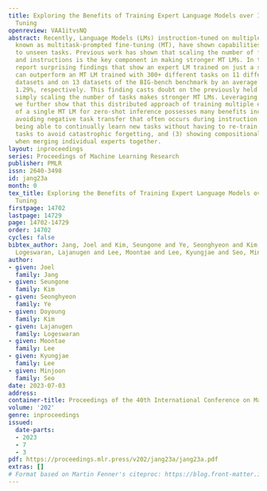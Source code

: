 ```yaml
---
title: Exploring the Benefits of Training Expert Language Models over Instruction
  Tuning
openreview: VAA1itvsNQ
abstract: Recently, Language Models (LMs) instruction-tuned on multiple tasks, also
  known as multitask-prompted fine-tuning (MT), have shown capabilities to generalize
  to unseen tasks. Previous work has shown that scaling the number of finetuning datasets
  and instructions is the key component in making stronger MT LMs. In this work, we
  report surprising findings that show an expert LM trained on just a single task
  can outperform an MT LM trained with 300+ different tasks on 11 different unseen
  datasets and on 13 datasets of the BIG-bench benchmark by an average of 3.20% and
  1.29%, respectively. This finding casts doubt on the previously held belief that
  simply scaling the number of tasks makes stronger MT LMs. Leveraging this finding,
  we further show that this distributed approach of training multiple expert LMs instead
  of a single MT LM for zero-shot inference possesses many benefits including (1)
  avoiding negative task transfer that often occurs during instruction tuning, (2)
  being able to continually learn new tasks without having to re-train on previous
  tasks to avoid catastrophic forgetting, and (3) showing compositional capabilities
  when merging individual experts together.
layout: inproceedings
series: Proceedings of Machine Learning Research
publisher: PMLR
issn: 2640-3498
id: jang23a
month: 0
tex_title: Exploring the Benefits of Training Expert Language Models over Instruction
  Tuning
firstpage: 14702
lastpage: 14729
page: 14702-14729
order: 14702
cycles: false
bibtex_author: Jang, Joel and Kim, Seungone and Ye, Seonghyeon and Kim, Doyoung and
  Logeswaran, Lajanugen and Lee, Moontae and Lee, Kyungjae and Seo, Minjoon
author:
- given: Joel
  family: Jang
- given: Seungone
  family: Kim
- given: Seonghyeon
  family: Ye
- given: Doyoung
  family: Kim
- given: Lajanugen
  family: Logeswaran
- given: Moontae
  family: Lee
- given: Kyungjae
  family: Lee
- given: Minjoon
  family: Seo
date: 2023-07-03
address: 
container-title: Proceedings of the 40th International Conference on Machine Learning
volume: '202'
genre: inproceedings
issued:
  date-parts:
  - 2023
  - 7
  - 3
pdf: https://proceedings.mlr.press/v202/jang23a/jang23a.pdf
extras: []
# Format based on Martin Fenner's citeproc: https://blog.front-matter.io/posts/citeproc-yaml-for-bibliographies/
---
```

